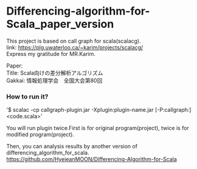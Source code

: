 # Differencing-algorithm-for-Scala_paper_version

This project is based on call graph for scala(scalacg).  
link: https://plg.uwaterloo.ca/~karim/projects/scalacg/  
Express my gratitude for MR.Karim.

Paper:  
Title: Scala向けの差分解析アルゴリズム  
Gakkai: 情報処理学会　全国大会第80回  

### How to run it?
'$ scalac -cp callgraph-plugin.jar -Xplugin:plugin-name.jar [-P:callgraph:<analysis>] <code.scala>'   
  
 You will run plugin twice.First is for original program(project), twice is for modified program(project).  
 
 Then, you can analysis results by another version of differencing_algorithm_for_scala.  
 https://github.com/HyejeanMOON/Differencing-Algorithm-for-Scala
